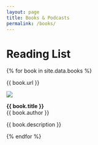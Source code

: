 ```yaml
---
layout: page
title: Books & Podcasts
permalink: /books/
---
```


# Reading List


{% for book in site.data.books %}

{{ book.url }}


<a href="{{ book.url }}"><img src="/assets/img/{{ book.image }}"></a>

<strong>{{ book.title }}</strong><br>
{{ book.author }}

{{ book.description }}


{% endfor %}


